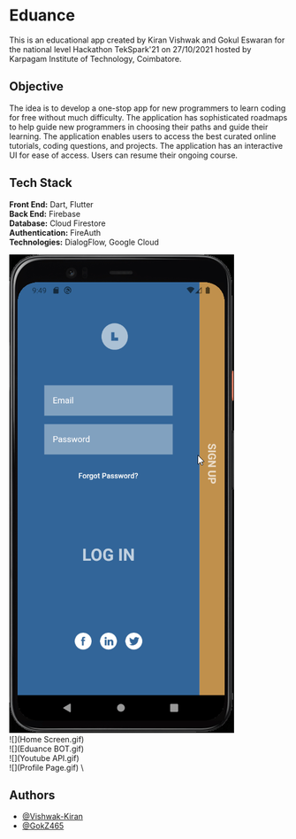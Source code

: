 
# Eduance

This is an educational app created by Kiran Vishwak and Gokul Eswaran for the national level Hackathon TekSpark'21 on 27/10/2021 hosted by Karpagam Institute of Technology, Coimbatore.



## Objective

The idea is to develop a one-stop app for new programmers to learn coding for free without much difficulty.
The application has sophisticated roadmaps to help guide new programmers in choosing their paths and guide their learning. The application enables users to access the best curated online tutorials, coding questions, and projects. The application has an interactive UI for ease of access. Users can resume their ongoing course.  
## Tech Stack

**Front End:** Dart, Flutter \
**Back End:** Firebase
\
**Database:** Cloud Firestore
\
**Authentication:** FireAuth
\
**Technologies:** DialogFlow, Google Cloud

![](Authentication.gif)
\
![](Home Screen.gif)
\
![](Eduance BOT.gif)
\
![](Youtube API.gif)
\
![](Profile Page.gif)
\
## Authors

- [@Vishwak-Kiran](https://github.com/Vishwak-Kiran)
- [@GokZ465](https://github.com/GokZ465)

